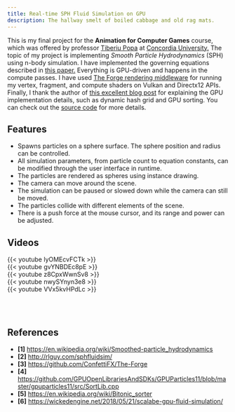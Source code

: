 ```yaml
---
title: Real-time SPH Fluid Simulation on GPU
description: The hallway smelt of boiled cabbage and old rag mats.
---
```


This is my final project for the **Animation for Computer Games** course, which was offered by professor [Tiberiu Popa](https://users.encs.concordia.ca/~stpopa/) at [Concordia University.](https://www.concordia.ca/) The topic of my project is implementing *Smooth Particle Hydrodynamics* (SPH) using n-body simulation. I have implemented the governing equations described in [this paper.](http://rlguy.com/sphfluidsim/) Everything is GPU-driven and happens in the compute passes. I have used [The Forge rendering middleware](https://github.com/ConfettiFX/The-Forge) for running my vertex, fragment, and compute shaders on Vulkan and Directx12 APIs. Finally, I thank the author of [this excellent blog post](https://wickedengine.net/2018/05/21/scalabe-gpu-fluid-simulation/) for explaining the GPU implementation details, such as dynamic hash grid and GPU sorting. You can check out the [source code](https://github.com/AminAliari/fluid-simulation) for more details.

## Features
- Spawns particles on a sphere surface. The sphere position and radius can be controlled.
- All simulation parameters, from particle count to equation constants, can be modified through the user interface in runtime.
- The particles are rendered as spheres using instance drawing.
- The camera can move around the scene.
- The simulation can be paused or slowed down while the camera can still be moved.
- The particles collide with different elements of the scene.
- There is a push force at the mouse cursor, and its range and power can be adjusted.

## Videos
{{< youtube lyOMEcvFCTk >}}
</br>
{{< youtube gvYNBDEc8pE >}}
</br>
{{< youtube z8CpxWwnSv8 >}}
</br>
{{< youtube nwySYnyn3e8 >}}
</br>
{{< youtube VVx5kvHPdLc >}}

</br>
</br>

## References
- **[1]** https://en.wikipedia.org/wiki/Smoothed-particle_hydrodynamics
- **[2]** http://rlguy.com/sphfluidsim/
- **[3]** https://github.com/ConfettiFX/The-Forge
- **[4]** https://github.com/GPUOpenLibrariesAndSDKs/GPUParticles11/blob/master/gpuparticles11/src/SortLib.cpp
- **[5]** https://en.wikipedia.org/wiki/Bitonic_sorter
- **[6]** https://wickedengine.net/2018/05/21/scalabe-gpu-fluid-simulation/
<!-- comment -->